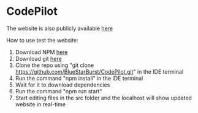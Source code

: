 # CodePilot

The website is also publicly available [here](https://bluestarburst.github.io/CodePilot/) 

How to use test the website:

1. Download NPM [here](https://nodejs.org/en/download)
2. Download git [here](https://github.com/git-guides/install-git)
3. Clone the repo using "git clone https://github.com/BlueStarBurst/CodePilot.git" in the IDE terminal
4. Run the command "npm install" in the IDE terminal
5. Wait for it to download dependencies
6. Run the command "npm run start"
7. Start editing files in the src folder and the localhost will show updated website in real-time
